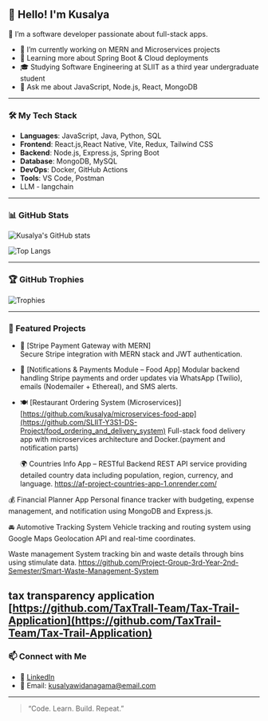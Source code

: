 ## 👋 Hello! I'm Kusalya

🚀 I’m a software developer passionate about full-stack apps.

- 🔭 I’m currently working on MERN and Microservices projects  
- 🌱 Learning more about Spring Boot & Cloud deployments  
- 🎓 Studying Software Engineering at SLIIT as a third year undergraduate student
- 💬 Ask me about JavaScript, Node.js, React, MongoDB

---

### 🛠️ My Tech Stack

- **Languages**: JavaScript, Java, Python, SQL  
- **Frontend**: React.js,React Native, Vite, Redux, Tailwind CSS  
- **Backend**: Node.js, Express.js, Spring Boot  
- **Database**: MongoDB, MySQL  
- **DevOps**: Docker, GitHub Actions  
- **Tools**: VS Code, Postman
- LLM - langchain

---

### 📊 GitHub Stats

![Kusalya's GitHub stats](https://github-readme-stats.vercel.app/api?username=kusalyaW&show_icons=true&theme=radical)

![Top Langs](https://github-readme-stats.vercel.app/api/top-langs/?username=kusalyaW&layout=compact&theme=radical)

---

### 🏆 GitHub Trophies

![Trophies](https://github-profile-trophy.vercel.app/?username=kusalyaW&theme=radical)

---

### 📂 Featured Projects

- 🔐 [Stripe Payment Gateway with MERN]  
  Secure Stripe integration with MERN stack and JWT authentication.
- 💬 [Notifications & Payments Module – Food App] 
  Modular backend handling Stripe payments and order updates via WhatsApp (Twilio), emails (Nodemailer + Ethereal), and SMS alerts.

- 🍽️ [Restaurant Ordering System (Microservices)][https://github.com/kusalya/microservices-food-app](https://github.com/SLIIT-Y3S1-DS-Project/food_ordering_and_delivery_system) 
  Full-stack food delivery app with microservices architecture and Docker.(payment and notification parts)

  🌍 Countries Info App – RESTful Backend
REST API service providing detailed country data including population, region, currency, and language.
https://af-project-countries-app-1.onrender.com/

💰 Financial Planner App
Personal finance tracker with budgeting, expense management, and notification using MongoDB and Express.js.

🚘 Automotive Tracking System
Vehicle tracking and routing system using Google Maps Geolocation API and real-time coordinates.

Waste management System
tracking bin and waste details through bins using stimulate data.
https://github.com/Project-Group-3rd-Year-2nd-Semester/Smart-Waste-Management-System

tax transparency application
[https://github.com/TaxTrall-Team/Tax-Trail-Application](https://github.com/TaxTrail-Team/Tax-Trail-Application)
---

### 📫 Connect with Me

- 💼 [LinkedIn](https://www.linkedin.com/in/kusalyawidanagama)  
- 📧 Email: kusalyawidanagama@email.com

---

> “Code. Learn. Build. Repeat.”

